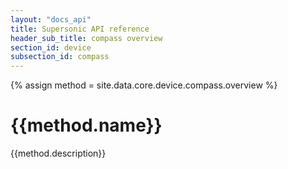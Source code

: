 ```yaml
---
layout: "docs_api"
title: Supersonic API reference
header_sub_title: compass overview
section_id: device
subsection_id: compass
---
```

{% assign method = site.data.core.device.compass.overview %}
# {{method.name}}

{{method.description}}
